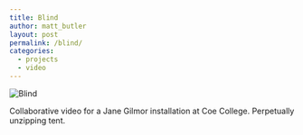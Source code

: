 ```yaml
---
title: Blind
author: matt_butler
layout: post
permalink: /blind/
categories:
  - projects
  - video
---
```

![Blind][1]

Collaborative video for a Jane Gilmor installation at Coe College. Perpetually unzipping tent.

 [1]: http://www.mbutler.org/images/zip.jpg "Blind"